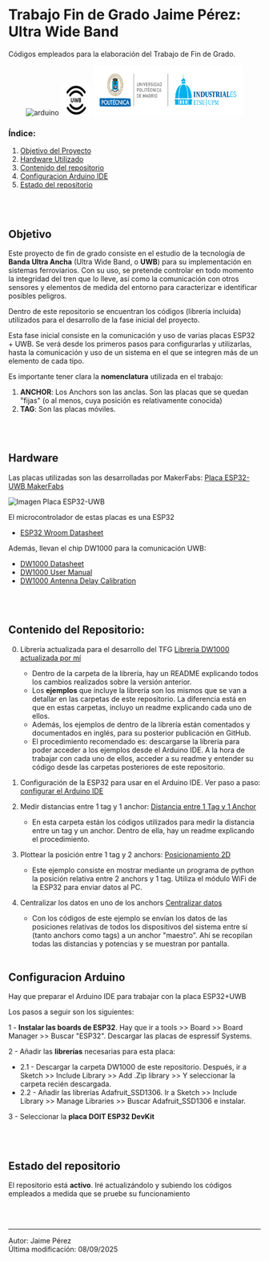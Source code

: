 # Trabajo Fin de Grado Jaime Pérez: Ultra Wide Band

Códigos empleados para la elaboración del Trabajo de Fin de Grado. 

<p align="center">
 <img src="https://cdn.worldvectorlogo.com/logos/arduino-1.svg" alt="arduino" width="60" height="60"/> <img src="https://github.com/jimmyperezp/TFG_UWB/blob/main/logo%20UWB.png" alt="arduino" width="60" height="60"/>
<img src="https://github.com/jimmyperezp/Programacion_de_sistemas/blob/main/logo%20escuela.png" alt="logo industriales" width="300" height="100"/> 


### Índice:
1. [Objetivo del Proyecto](#objetivo)
2. [Hardware Utilizado](#hardware)
3. [Contenido del repositorio](#contenido-del-repositorio)
4. [Configuracion Arduino IDE](#configuracion-arduino)
5. [Estado del repositorio](#estado-del-repositorio)

<br></br>

## Objetivo 

Este proyecto de fin de grado consiste en el estudio de la tecnología de **Banda Ultra Ancha** (Ultra Wide Band, o **UWB**) para su implementación en sistemas ferroviarios. Con su uso, se pretende controlar en todo momento la integridad del tren que lo lleve, así como la comunicación con otros sensores y elementos de medida del entorno para caracterizar e identificar posibles peligros. 

Dentro de este repositorio se encuentran los códigos (librería incluida) utilizados para el desarrollo de la fase inicial del proyecto.  

Esta fase inicial consiste en la comunicación y uso de varias placas ESP32 + UWB. Se verá desde los primeros pasos para configurarlas y utilizarlas, hasta la comunicación y uso de un sistema en el que se integren más de un elemento de cada tipo. 

Es importante tener clara la **nomenclatura** utilizada en el trabajo: 

1. **ANCHOR**: Los Anchors son las anclas. Son las placas que se quedan "fijas" (o al menos, cuya posición es relativamente conocida)
2. **TAG**: Son las placas móviles. 

<br></br>

## Hardware 

Las placas utilizadas son las desarrolladas por MakerFabs: [Placa ESP32-UWB MakerFabs](https://www.makerfabs.com/esp32-uwb-ultra-wideband.html?srsltid=AfmBOoptL7z67ua57v7tP1AYSjEUQVG0_JfwDDH6NKWy50RSJLR1hWZG)


![Imagen Placa ESP32-UWB](https://github.com/Makerfabs/Makerfabs-ESP32-UWB/blob/main/md_pic/front.jpg?raw=true)

El microcontrolador de estas placas es una ESP32
- [ESP32 Wroom Datasheet](https://www.espressif.com/sites/default/files/documentation/esp32-wroom-32_datasheet_en.pdf)


Además, llevan el chip DW1000 para la comunicación UWB: 

- [DW1000 Datasheet](https://www.qorvo.com/products/d/da007946)
- [DW1000 User Manual](https://www.decawave.com/sites/default/files/resources/dw1000_user_manual_2.11.pdf)
- [DW1000 Antenna Delay Calibration](https://www.decawave.com/wp-content/uploads/2018/10/APS014_Antennna-Delay-Calibration_V1.2.pdf)


<br></br>

## Contenido del Repositorio: 
0. Librería actualizada para el desarrollo del TFG [Librería DW1000 actualizada por mí](00%20-%20Libreria%20TFG%20Jaime%20Perez)
    - Dentro de la carpeta de la librería, hay un README explicando todos los cambios realizados sobre la versión anterior. 
    - Los **ejemplos** que incluye la librería son los mismos que se van a detallar en las carpetas de este repositorio. La diferencia está en que en estas carpetas, incluyo un readme explicando cada uno de ellos.
    - Además, los ejemplos de dentro de la librería están comentados y documentados en inglés, para su posterior publicación en GitHub.
    - El procedimiento recomendado es: descargarse la librería para poder acceder a los ejemplos desde  el Arduino IDE. A la hora de trabajar con cada uno de ellos, acceder a su readme y entender su código desde las carpetas posteriores de este repositorio.


1. Configuración de la ESP32 para usar en el Arduino IDE. Ver paso a paso: [configurar el Arduino IDE](#configuracion-arduino)

2. Medir distancias entre 1 tag y 1 anchor:  [Distancia entre 1 Tag y 1 Anchor](Medir%20distancias)
    - En esta carpeta están los códigos utilizados para medir la distancia entre un tag y un anchor. Dentro de ella, hay un readme explicando el procedimiento. 

3. Plottear la posición entre 1 tag y 2 anchors:  [Posicionamiento 2D](03%20-%20Posicionamiento%202D)
    - Este ejemplo consiste en mostrar mediante un programa de python la posición relativa entre 2 anchors y 1 tag. Utiliza el módulo WiFi de la ESP32 para enviar datos al PC. 

4. Centralizar los datos en uno de los anchors [Centralizar datos](04%20-%20Centralizar%20Datos)
    - Con los códigos de este ejemplo se envían los datos de las posiciones relativas de todos los dispositivos del sistema entre sí (tanto anchors como tags) a un anchor "maestro". Ahí se recopilan todas las distancias y potencias y se muestran por pantalla.
<br></br>

## Configuracion Arduino 

Hay que preparar el Arduino IDE para trabajar con la placa ESP32+UWB

Los pasos a seguir son los siguientes:

1 - **Instalar las boards de ESP32**. Hay que ir a tools >> Board >> Board Manager >>  Buscar "ESP32". Descargar las placas de espressif Systems.

2 - Añadir las **librerías** necesarias para esta placa:
  - 2.1 - Descargar la carpeta DW1000 de este repositorio. Después, ir a Sketch >> Include Library >> Add .Zip library >> Y seleccionar la carpeta recién descargada.
  - 2.2 - Añadir las librerías Adafruit_SSD1306. Ir a Sketch >> Include Library >> Manage Libraries >> Buscar Adafruit_SSD1306 e instalar.

3 - Seleccionar la **placa DOIT ESP32 DevKit**


<br></br>

## Estado del repositorio
El repositorio está **activo**. Iré actualizándolo y subiendo los códigos empleados a medida que se pruebe su funcionamiento

<br></br>

-------------
Autor: Jaime Pérez  
Última modificación: 08/09/2025
